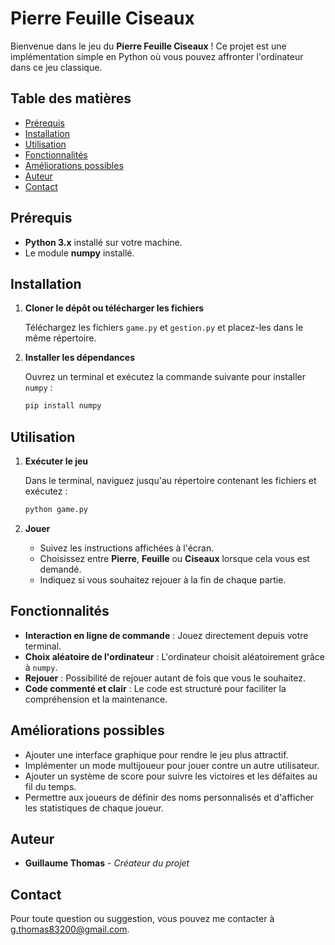 
# Pierre Feuille Ciseaux

Bienvenue dans le jeu du **Pierre Feuille Ciseaux** ! Ce projet est une implémentation simple en Python où vous pouvez affronter l'ordinateur dans ce jeu classique.

## Table des matières

- [Prérequis](#prérequis)
- [Installation](#installation)
- [Utilisation](#utilisation)
- [Fonctionnalités](#fonctionnalités)
- [Améliorations possibles](#améliorations-possibles)
- [Auteur](#auteur)
- [Contact](#contact)

## Prérequis

- **Python 3.x** installé sur votre machine.
- Le module **numpy** installé.

## Installation

1. **Cloner le dépôt ou télécharger les fichiers**

   Téléchargez les fichiers `game.py` et `gestion.py` et placez-les dans le même répertoire.

2. **Installer les dépendances**

   Ouvrez un terminal et exécutez la commande suivante pour installer `numpy` :

   ```bash
   pip install numpy
   ```

## Utilisation

1. **Exécuter le jeu**

   Dans le terminal, naviguez jusqu'au répertoire contenant les fichiers et exécutez :

   ```bash
   python game.py
   ```

2. **Jouer**

   - Suivez les instructions affichées à l'écran.
   - Choisissez entre **Pierre**, **Feuille** ou **Ciseaux** lorsque cela vous est demandé.
   - Indiquez si vous souhaitez rejouer à la fin de chaque partie.

## Fonctionnalités

- **Interaction en ligne de commande** : Jouez directement depuis votre terminal.
- **Choix aléatoire de l'ordinateur** : L'ordinateur choisit aléatoirement grâce à `numpy`.
- **Rejouer** : Possibilité de rejouer autant de fois que vous le souhaitez.
- **Code commenté et clair** : Le code est structuré pour faciliter la compréhension et la maintenance.

## Améliorations possibles

- Ajouter une interface graphique pour rendre le jeu plus attractif.
- Implémenter un mode multijoueur pour jouer contre un autre utilisateur.
- Ajouter un système de score pour suivre les victoires et les défaites au fil du temps.
- Permettre aux joueurs de définir des noms personnalisés et d'afficher les statistiques de chaque joueur.

## Auteur

- **Guillaume Thomas** - *Créateur du projet*

## Contact

Pour toute question ou suggestion, vous pouvez me contacter à [g.thomas83200@gmail.com](mailto:g.thomas83200@gmail.com).
